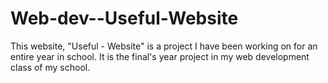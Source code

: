 # Web-dev--Useful-Website
This website, "Useful - Website" is a project I have been working on for an entire year in school. It is the final's year project in my web development class of my school. 
